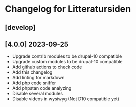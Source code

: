 # Changelog for Litteratursiden

## [develop]

## [4.0.0] 2023-09-25

* Upgrade contrib modules to be drupal-10 compatible
* Upgrade custom modules to be drupal-10 compatible
* Add github actions to check code
* Add this changelog
* Add linting for markdown
* Add php code sniffer
* Add phpstan code analyzing
* Disable several modules
* Disable videos in wysiwyg (Not D10 compatible yet)
